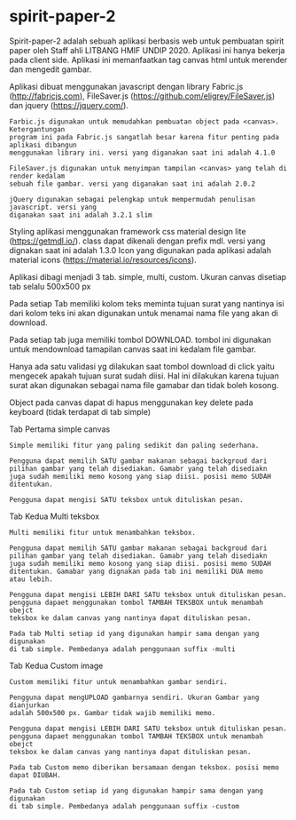 # spirit-paper-2

Spirit-paper-2 adalah sebuah aplikasi berbasis web untuk pembuatan spirit paper oleh
Staff ahli LITBANG HMIF UNDIP 2020. Aplikasi ini hanya bekerja pada client side.
Aplikasi ini memanfaatkan tag canvas html untuk merender dan mengedit gambar.

Aplikasi dibuat menggunakan javascript dengan library Fabric.js (http://fabricjs.com),
FileSaver.js (https://github.com/eligrey/FileSaver.js) dan jquery (https://jquery.com/).

    Farbic.js digunakan untuk memudahkan pembuatan object pada <canvas>. Ketergantungan
    program ini pada Fabric.js sangatlah besar karena fitur penting pada aplikasi dibangun
    menggunakan library ini. versi yang diganakan saat ini adalah 4.1.0

    FileSaver.js digunakan untuk menyimpan tampilan <canvas> yang telah di render kedalam
    sebuah file gambar. versi yang diganakan saat ini adalah 2.0.2

    jQuery digunakan sebagai pelengkap untuk mempermudah penulisan javascript. versi yang
    diganakan saat ini adalah 3.2.1 slim

Styling aplikasi menggunakan framework css material design lite (https://getmdl.io/).
class dapat dikenali dengan prefix mdl. versi yang dignakan saat ini adalah 1.3.0
Icon yang digunakan pada aplikasi adalah material icons (https://material.io/resources/icons).

Aplikasi dibagi menjadi 3 tab. simple, multi, custom.
Ukuran canvas disetiap tab selalu 500x500 px

Pada setiap Tab memiliki kolom teks meminta tujuan surat yang
nantinya isi dari kolom teks ini akan digunakan untuk menamai
nama file yang akan di download.

Pada setiap tab juga memiliki tombol DOWNLOAD. tombol ini digunakan
untuk mendownload tamapilan canvas saat ini kedalam file gambar.

Hanya ada satu validasi yg dilakukan saat tombol download di click
yaitu mengecek apakah tujuan surat sudah diisi. Hal ini dilakukan
karena tujuan surat akan digunakan sebagai nama file gamabar dan
tidak boleh kosong.

Object pada canvas dapat di hapus menggunakan key delete pada
keyboard (tidak terdapat di tab simple)

Tab Pertama simple canvas

    Simple memiliki fitur yang paling sedikit dan paling sederhana.

    Pengguna dapat memilih SATU gambar makanan sebagai backgroud dari
    pilihan gambar yang telah disediakan. Gamabr yang telah disediakn
    juga sudah memiliki memo kosong yang siap diisi. posisi memo SUDAH
    ditentukan.

    Pengguna dapat mengisi SATU teksbox untuk dituliskan pesan.

Tab Kedua Multi teksbox

    Multi memiliki fitur untuk menambahkan teksbox.

    Pengguna dapat memilih SATU gambar makanan sebagai backgroud dari
    pilihan gambar yang telah disediakan. Gamabr yang telah disediakn
    juga sudah memiliki memo kosong yang siap diisi. posisi memo SUDAH
    ditentukan. Gamabar yang dignakan pada tab ini memiliki DUA memo
    atau lebih.

    Pengguna dapat mengisi LEBIH DARI SATU teksbox untuk dituliskan pesan.
    pengguna dapaet menggunakan tombol TAMBAH TEKSBOX untuk menambah obejct
    teksbox ke dalam canvas yang nantinya dapat dituliskan pesan.

    Pada tab Multi setiap id yang digunakan hampir sama dengan yang digunakan
    di tab simple. Pembedanya adalah penggunaan suffix -multi

Tab Kedua Custom image

    Custom memiliki fitur untuk menambahkan gambar sendiri.

    Pengguna dapat mengUPLOAD gambarnya sendiri. Ukuran Gambar yang dianjurkan
    adalah 500x500 px. Gambar tidak wajib memiliki memo.

    Pengguna dapat mengisi LEBIH DARI SATU teksbox untuk dituliskan pesan.
    pengguna dapaet menggunakan tombol TAMBAH TEKSBOX untuk menambah obejct
    teksbox ke dalam canvas yang nantinya dapat dituliskan pesan.

    Pada tab Custom memo diberikan bersamaan dengan teksbox. posisi memo
    dapat DIUBAH.

    Pada tab Custom setiap id yang digunakan hampir sama dengan yang digunakan
    di tab simple. Pembedanya adalah penggunaan suffix -custom
